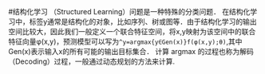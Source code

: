 #结构化学习 （Structured Learning）问题是一种特殊的分类问题． 在结构化学习中，标签y通常是结构化的对象，比如序列、树或图等．由于结构化学习的输出空间比较大，因此我们一般定义一个联合特征空间，将x,y映射为该空间中的联合特征向量φ(x,y)，预测模型可以写为`^y=argmax{y∈Gen(x)}f(φ(x,y);θ)`,其中Gen(x)表示输入x的所有可能的输出目标集合． 计算 argmax 的过程也称为解码（Decoding）过程，一般通过动态规划的方法来计算.